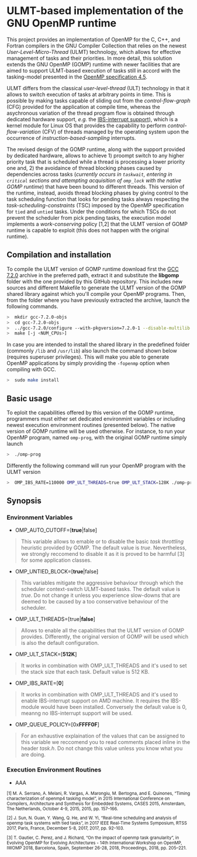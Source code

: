 # ULMT-based implementation of the GNU OpenMP runtime

This project provides an implementation of OpenMP for the C, C++, and Fortran compilers in the GNU Compiler Collection that relies on the newest *User-Level-Micro-Thread* (ULMT) technology, which allows for effective management of tasks and their priorities. In more detail, this solution extends the GNU OpenMP (GOMP) runtime with newer facilities that are aimed to support ULMT-based execution of tasks still in accord with the tasking-model presented in the <a href="https://www.openmp.org/wp-content/uploads/openmp-4.5.pdf">OpenMP specification 4.5</a>.

ULMT differs from the classical *user-level-thread* (ULT) technology in that it allows to switch execution of tasks at arbitrary points in time. This is possible by making tasks capable of sliding out from the *control-flow-graph* (CFG) provided for the application at compile time, whereas the asychronous variation of the thread program flow is obtained through dedicated hardware support, *e.g.* the <a href="https://github.com/HPDCS/IBS-Support-ULMT">IBS-interrupt support</a>), which is a kernel module for Linux OS that provides the capability to perform *control-flow-variation* (CFV) of threads managed by the operating system upon the occurrence of *instruction-based-sampling* interrupts.

The revised design of the GOMP runtime, along with the support provided by dedicated hardware, allows to achieve 1) proompt switch to any higher priority task that is scheduled while a thread is processing a lower priority one and, 2) the avoidaince of thread blocking phases caused by dependencies across tasks (*currently occurs in `taskwait`, entering in `critical` sections and attempting acquisition of `omp_lock` with the native GOMP runtime*) that have been bound to different threads. This version of the runtime, instead, avoids thread blocking phases by giving control to the task scheduling function that looks for pending tasks always respecting the *task-scheduling-constraints* (TSC) imposed by the OpenMP specification for `tied` and `untied` tasks. Under the conditions for which TSCs do not prevent the scheduler from pick pending tasks, the execution model implements a *work-conserving* policy [1,2] that the ULMT version of GOMP runtime is capable to exploit (this does not happen with the original runtime).


## Compilation and installation

To compile the ULMT version of GOMP runtime download first the <a href="https://ftp.gnu.org/gnu/gcc/gcc-7.2.0/gcc-7.2.0.tar.gz">GCC 7.2.0</a> archive in the preferred path, extract it and substitute the **libgomp** folder with the one provided by this GitHub repository. This includes new sources and different Makefile to generate the ULMT version of the GOMP shared library against which you'll compile your OpenMP programs. Then, from the folder where you have previously extracted the archive, launch the following commands.

```sh
>  mkdir gcc-7.2.0-objs
>  cd gcc-7.2.0-objs
>  ../gcc-7.2.0/configure --with-pkgversion=7.2.0-1 --disable-multilib --enable-languages=c,c++,fortran
>  make [-j <NUM_CPUs>]
```

In case you are intended to install the shared library in the predefined folder (commonly `/lib` and `/usr/lib`) also launch the command shown below (requires superuser privileges). This will make you able to generate OpenMP applications by simply providing the `-fopenmp` option when compiling with GCC.

```sh
>  sudo make install
```

## Basic usage

To eploit the capabilities offered by this version of the GOMP runtime, programmers must either set dedicated environmint variables or including newest execution environment routines (presented below). The native version of GOMP runtime will be used otherwise. For instance, to run your OpenMP program, named `omp-prog`, with the original GOMP runtime simply launch

```sh
>  ./omp-prog
```

Differently the following command will run your OpenMP program with the ULMT version

```sh
>  OMP_IBS_RATE=110000 OMP_ULT_THREADS=true OMP_ULT_STACK=128K ./omp-prog
```


## Synopsis

### Environment Variables

* OMP_AUTO_CUTOFF=[**true**|false]
> This variable allows to emable or to disable the basic *task throttling* heuristic provided by GOMP. The default value is *true*. Nevertheless, we strongly reccomend to disable it as it is proved to be harmful [3] for some application classes.

* OMP_UNTIED_BLOCK=[**true**|false]
> This variables mitigate the aggressive behaviour through which the scheduler context-switch ULMT-based tasks. The default value is *true*. Do not change it unless you experience slow-downs that are deemed to be caused by a too conservative behaviour of the scheduler.

* OMP_ULT_THREADS=[true|**false**]
> Allows to enable all the capabilities that the ULMT version of GOMP provides. Differently, the original version of GOMP will be used which is also the default configuration.

* OMP_ULT_STACK=[**512K**]
> It works in combination with OMP_ULT_THREADS and it's used to set the stack size that each task. Default value is 512 KB.

* OMP_IBS_RATE=[**0**]
> It works in combination with OMP_ULT_THREADS and it's used to enable IBS-interrupt support on AMD machine. It requires the IBS-module would have been installed. Conversely the default value is 0, meanng no IBS-interrupt support will be used.

* OMP_QUEUE_POLICY=[0x**FFFF0F**]
> For an exhaustive explaination of the values that can be assigned to this variable we reccomend you to read comments placed inline in the header *task.h*. Do not change this value unless you know what you are doing.

### Execution Environment Routines

* AAA


<sub>
[1] M. A. Serrano, A. Melani, R. Vargas, A. Marongiu, M. Bertogna, and E. Quinones, “Timing characterization of openmp4 tasking model”, in 2015 International Conference on Compilers, Architecture and Synthesis for Embedded Systems, CASES 2015, Amsterdam, The Netherlands, October 4-9, 2015, 2015, pp. 157–166.

[2] J. Sun, N. Guan, Y. Wang, Q. He, and W. Yi, “Real-time scheduling and analysis of openmp task systems with tied tasks”, in 2017 IEEE Real-Time Systems Symposium, RTSS 2017, Paris, France, December 5-8, 2017, 2017, pp. 92–103.

[3] T. Gautier, C. Perez, and J. Richard, “On the impact of openmp task granularity”, in Evolving OpenMP for Evolving Architectures - 14th International Workshop on OpenMP, IWOMP 2018, Barcelona, Spain, September 26-28, 2018, Proceedings, 2018, pp. 205–221.
</sub>
